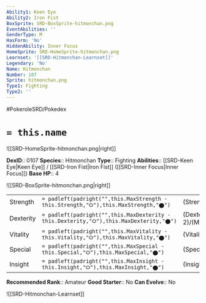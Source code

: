 ```yaml
---
Ability1: Keen Eye
Ability2: Iron Fist
BoxSprite: SRD-BoxSprite-hitmonchan.png
EventAbilities: ''
GenderType: M
HasForm: 'No'
HiddenAbility: Inner Focus
HomeSprite: SRD-HomeSprite-hitmonchan.png
Learnset: '[[SRD-Hitmonchan-Learnset]]'
Legendary: 'No'
Name: Hitmonchan
Number: 107
Sprite: hitmonchan.png
Type1: Fighting
Type2: ''
---
```


#PokeroleSRD/Pokedex

# `= this.name`

![[SRD-HomeSprite-hitmonchan.png|right]]

**DexID**:: 0107
**Species**:: Hitmonchan
**Type**:: Fighting
**Abilities**:: [[SRD-Keen Eye|Keen Eye]] / [[SRD-Iron Fist|Iron Fist]] ([[SRD-Inner Focus|Inner Focus]])
**Base HP**:: 4

![[SRD-BoxSprite-hitmonchan.png|right]]

|           |                                                                                        |                                          |
| --------- | -------------------------------------------------------------------------------------- | ---------------------------------------- |
| Strength  | `= padleft(padright("",this.MaxStrength - this.Strength,"⭘"),this.MaxStrength,"⬤")`    | (Strength::3)/(MaxStrength::6)   |
| Dexterity | `= padleft(padright("",this.MaxDexterity - this.Dexterity,"⭘"),this.MaxDexterity,"⬤")` | (Dexterity:: 2)/(MaxDexterity::4) |
| Vitality  | `= padleft(padright("",this.MaxVitality - this.Vitality,"⭘"),this.MaxVitality,"⬤")`    | (Vitality::3)/(MaxVitality::6)   |
| Special   | `= padleft(padright("",this.MaxSpecial - this.Special,"⭘"),this.MaxSpecial,"⬤")`       | (Special::1)/(MaxSpecial::3)     |
| Insight   | `= padleft(padright("",this.MaxInsight - this.Insight,"⭘"),this.MaxInsight,"⬤")`       | (Insight::3)/(MaxInsight::6)     |

**Recommended Rank**:: Amateur
**Good Starter**:: No
**Can Evolve**:: No

![[SRD-Hitmonchan-Learnset]]